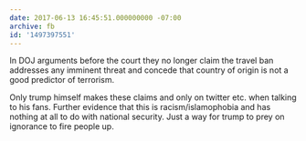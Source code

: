 ```yaml
---
date: 2017-06-13 16:45:51.000000000 -07:00
archive: fb
id: '1497397551'
---
```


In DOJ arguments before the court they no longer claim the travel ban addresses any imminent threat and concede that country of origin is not a good predictor of terrorism. 

Only trump himself makes these claims and only on twitter etc. when talking to his fans. Further evidence that this is racism/islamophobia and has nothing at all to do with national security. Just a way for trump to prey on ignorance to fire people up.
